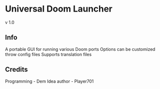 # Universal Doom Launcher
v 1.0
## Info
A portable GUI for running various Doom ports
Options can be customized throw config files
Supports translation files  
## Credits
Programming - Dem
Idea author - Player701 
